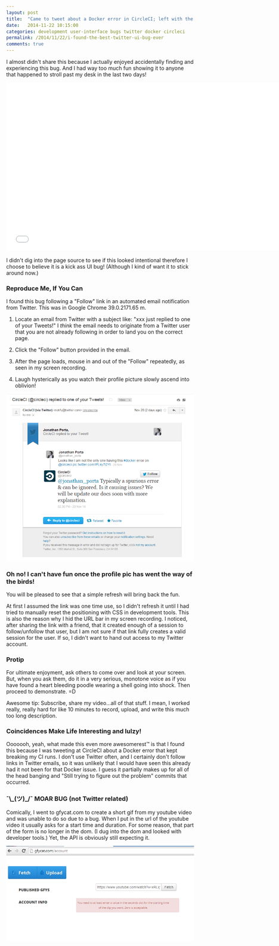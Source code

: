 ```yaml
---
layout: post
title:  "Came to tweet about a Docker error in CircleCI; left with the best Twitter UI bug ever!"
date:   2014-11-22 10:15:00
categories: development user-interface bugs twitter docker circleci
permalink: /2014/11/22/i-found-the-best-twitter-ui-bug-ever
comments: true
---
```


I almost didn't share this because I actually enjoyed accidentally finding and experiencing this bug. And I had way too much fun showing it to anyone that happened to stroll past my desk in the last two days!

<iframe width="740" height="450" src="//www.youtube.com/embed/xRLigdfAh8E" frameborder="0" allowfullscreen></iframe>

I didn't dig into the page source to see if this looked intentional therefore I choose to believe it is a kick ass UI bug! (Although I kind of want it to stick around now.)

### Reproduce Me, If You Can

I found this bug following a "Follow" link in an automated email notification from Twitter. This was in Google Chrome 39.0.2171.65 m.

1. Locate an email from Twitter with a subject like: "xxx just replied to one of your Tweets!" I *think* the email needs to originate from a Twitter user that you are not already following in order to land you on the correct page.

2. Click the "Follow" button provided in the email.

3. After the page loads, mouse in and out of the "Follow" repeatedly, as seen in my screen recording.

4. Laugh hysterically as you watch their profile picture slowly ascend into oblivion!

[![twitter-email-screenshot]][twitter-email-screenshot]

### Oh no! I can't have fun once the profile pic has went the way of the birds!
You will be pleased to see that a simple refresh will bring back the fun.

At first I assumed the link was one time use, so I didn't refresh it until I had tried to manually reset the positioning with CSS in development tools. This is also the reason why I hid the URL bar in my screen recording. I noticed, after sharing the link with a friend, that it created enough of a session to follow/unfollow that user, but I am not sure if that link fully creates a valid session for the user. If so, I didn't want to hand out access to my Twitter account.

### Protip
For ultimate enjoyment, ask others to come over and look at your screen. But, when you ask them, do it in a very serious, monotone voice as if you have found a heart bleeding poodle wearing a shell going into shock. Then proceed to demonstrate. =D

Awesome tip: Subscribe, share my video...all of that stuff. I mean, I worked really, really hard for like 10 minutes to record, upload, and write this much too long description.

### Coincidences Make Life Interesting and lulzy!
Ooooooh, yeah, what made this even more awesomerest™ is that I found this because I was tweeting at CircleCI about a Docker error that kept breaking my CI runs. I don't use Twitter often, and I certainly don't follow links in Twitter emails, so it was unlikely that I would have seen this already had it not been for that Docker issue. I guess it partially makes up for all of the head banging and "Still trying to figure out the problem" commits that occurred.

### ¯\\\_(ツ)_/¯ MOAR BUG (not Twitter related)
Comically, I went to gfycat.com to create a short gif from my youtube video and was unable to do so due to a bug. When I put in the url of the youtube video it usually asks for a start time and duration. For some reason, that part of the form is no longer in the dom. (I dug into the dom and looked with developer tools.) Yet, the API is obviously still expecting it.

[![gfycat-ui-bug][gfycat-ui-bug]][gfycat-ui-bug]

[twitter-email-screenshot]: /images/posts/2014/11/twitter-ui-awesome-bug-email-screenshot.png
[twitter-bug-cover]: /images/posts/2014/11/best-twitter-bug-thumb.png
[gfycat-ui-bug]: /images/posts/2014/11/tried-to-make-a-gfycat-found-moar-bug.png
